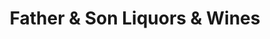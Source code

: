 ---
title: "Father & Son Liquors & Wines"
url: /jamaica/father-und-son-liquors-und-wines/
shop: Spirituosen
---